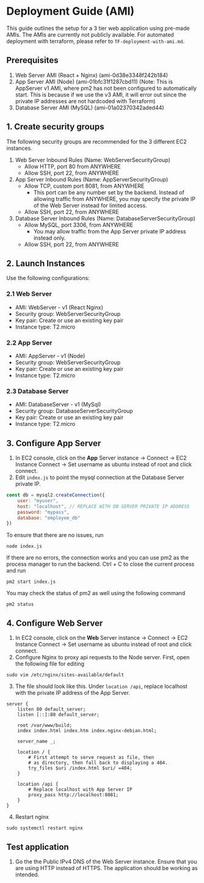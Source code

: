 # Deployment Guide (AMI)

This guide outlines the setup for a 3 tier web application using pre-made AMIs. The AMIs are currently not publicly available.
For automated deployment with terraform, please refer to `TF-deployment-with-ami.md`.

## Prerequisites
1. Web Server AMI (React + Nginx) (ami-0d38e3348f242b184)
2. App Server AMI (Node) (ami-01bfc31f1287cbd11) (Note: This is AppServer v1 AMI, where pm2 has not been configured to automatically start. This is because if we use the v3 AMI, it will error out since the private IP addresses are not hardcoded with Terraform)
3. Database Server AMI (MySQL) (ami-01a02370342aded44)

## 1. Create security groups
The following security groups are recommended for the 3 different EC2 instances. 

1. Web Server Inbound Rules (Name: WebServerSecurityGroup)
    * Allow HTTP, port 80 from ANYWHERE
    * Allow SSH, port 22, from ANYWHERE
2. App Server Inbound Rules (Name: AppServerSecurityGroup)
    * Allow TCP, custom port 8081, from ANYWHERE
        * This port can be any number set by the backend. Instead of allowing traffic from ANYWHERE, you may specify the private IP of the Web Server instead for limited access.
    * Allow SSH, port 22, from ANYWHERE
3. Database Server Inbound Rules (Name: DatabaseServerSecurityGroup)
    * Allow MySQL, port 3306, from ANYWHERE
        * You may allow traffic from the App Server private IP address instead only.
    * Allow SSH, port 22, from ANYWHERE

## 2. Launch Instances
Use the following configurations:
### 2.1 Web Server
* AMI: WebServer - v1 (React Nginx)
* Security group: WebServerSecurityGroup
* Key pair: Create or use an existing key pair
* Instance type: T2.micro

### 2.2 App Server
* AMI: AppServer - v1 (Node)
* Security group: WebServerSecurityGroup
* Key pair: Create or use an existing key pair
* Instance type: T2.micro

### 2.3 Database Server
* AMI: DatabaseServer - v1 (MySql)
* Security group: DatabaseServerSecurityGroup
* Key pair: Create or use an existing key pair
* Instance type: T2.micro

## 3. Configure App Server
1. In EC2 console, click on the **App** Server instance &#8594; Connect &#8594; EC2 Instance Connect &#8594; Set username as ubuntu instead of root and click connect. 
2. Edit ```index.js``` to point the mysql connection at the Database Server private IP.
```js script
const db = mysql2.createConnection({
    user: "myuser",
    host: "localhost", // REPLACE WITH DB SERVER PRIVATE IP ADDRESS
    password: "mypass",
    database: "employee_db"
})
```

To ensure that there are no issues, run 
```
node index.js
```
If there are no errors, the connection works and you can use pm2 as the process manager to run the backend. Ctrl + C to close the current process and run
```
pm2 start index.js
```
You may check the status of pm2 as well using the following command
```
pm2 status
```

## 4. Configure Web Server
1. In EC2 console, click on the **Web** Server instance &#8594; Connect &#8594; EC2 Instance Connect &#8594; Set username as ubuntu instead of root and click connect. 
2. Configure Nginx to proxy api requests to the Node server. First, open the following file for editing
```
sudo vim /etc/nginx/sites-available/default
```
3. The file should look like this. Under ```location /api```, replace localhost with the private IP address of the App Server.
```
server {
    listen 80 default_server;
    listen [::]:80 default_server;

    root /var/www/build;
    index index.html index.htm index.nginx-debian.html;

    server_name _;

    location / {
        # First attempt to serve request as file, then
        # as directory, then fall back to displaying a 404.
        try_files $uri /index.html $uri/ =404;
    }
    
    location /api {
        # Replace localhost with App Server IP
        proxy_pass http://localhost:8081; 
    }
}
```

4. Restart nginx
```
sudo systemctl restart nginx
```

## Test application
1. Go the the Public IPv4 DNS of the Web Server instance. Ensure that you are using HTTP instead of HTTPS. The application should be working as intended.